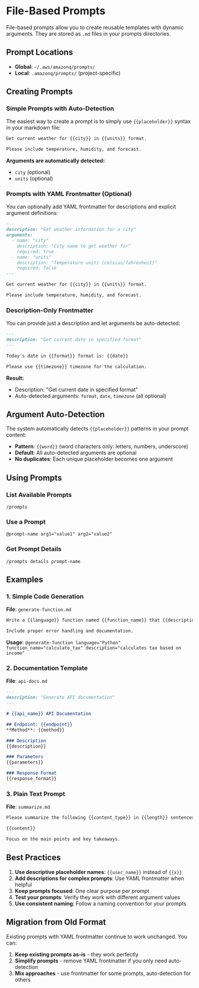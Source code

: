 # File-Based Prompts

File-based prompts allow you to create reusable templates with dynamic arguments. They are stored as `.md` files in your prompts directories.

## Prompt Locations

- **Global**: `~/.aws/amazonq/prompts/`
- **Local**: `.amazonq/prompts/` (project-specific)

## Creating Prompts

### Simple Prompts with Auto-Detection

The easiest way to create a prompt is to simply use `{{placeholder}}` syntax in your markdown file:

```markdown
Get current weather for {{city}} in {{units}} format.

Please include temperature, humidity, and forecast.
```

**Arguments are automatically detected:**
- `city` (optional)
- `units` (optional)

### Prompts with YAML Frontmatter (Optional)

You can optionally add YAML frontmatter for descriptions and explicit argument definitions:

```markdown
---
description: "Get weather information for a city"
arguments:
  - name: "city"
    description: "City name to get weather for"
    required: true
  - name: "units"
    description: "Temperature units (celsius/fahrenheit)"
    required: false
---

Get current weather for {{city}} in {{units}} format.

Please include temperature, humidity, and forecast.
```

### Description-Only Frontmatter

You can provide just a description and let arguments be auto-detected:

```markdown
---
description: "Get current date in specified format"
---

Today's date in {{format}} format is: {{date}}

Please use {{timezone}} timezone for the calculation.
```

**Result:**
- Description: "Get current date in specified format"
- Auto-detected arguments: `format`, `date`, `timezone` (all optional)

## Argument Auto-Detection

The system automatically detects `{{placeholder}}` patterns in your prompt content:

- **Pattern**: `{{word}}` (word characters only: letters, numbers, underscore)
- **Default**: All auto-detected arguments are optional
- **No duplicates**: Each unique placeholder becomes one argument

## Using Prompts

### List Available Prompts
```
/prompts
```

### Use a Prompt
```
@prompt-name arg1="value1" arg2="value2"
```

### Get Prompt Details
```
/prompts details prompt-name
```

## Examples

### 1. Simple Code Generation
**File**: `generate-function.md`
```markdown
Write a {{language}} function named {{function_name}} that {{description}}.

Include proper error handling and documentation.
```

**Usage**: `@generate-function language="Python" function_name="calculate_tax" description="calculates tax based on income"`

### 2. Documentation Template
**File**: `api-docs.md`
```markdown
---
description: "Generate API documentation"
---

# {{api_name}} API Documentation

## Endpoint: {{endpoint}}
**Method**: {{method}}

### Description
{{description}}

### Parameters
{{parameters}}

### Response Format
{{response_format}}
```

### 3. Plain Text Prompt
**File**: `summarize.md`
```markdown
Please summarize the following {{content_type}} in {{length}} sentences:

{{content}}

Focus on the main points and key takeaways.
```

## Best Practices

1. **Use descriptive placeholder names**: `{{user_name}}` instead of `{{x}}`
2. **Add descriptions for complex prompts**: Use YAML frontmatter when helpful
3. **Keep prompts focused**: One clear purpose per prompt
4. **Test your prompts**: Verify they work with different argument values
5. **Use consistent naming**: Follow a naming convention for your prompts

## Migration from Old Format

Existing prompts with YAML frontmatter continue to work unchanged. You can:

1. **Keep existing prompts as-is** - they work perfectly
2. **Simplify prompts** - remove YAML frontmatter if you only need auto-detection
3. **Mix approaches** - use frontmatter for some prompts, auto-detection for others
